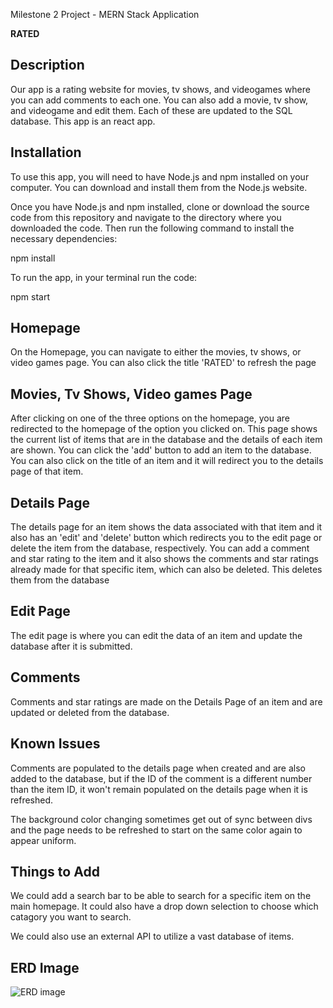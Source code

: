 Milestone 2 Project - MERN Stack Application

**RATED**

## Description
Our app is a rating website for movies, tv shows, and videogames where you can add comments to each one.
You can also add a movie, tv show, and videogame and edit them.
Each of these are updated to the SQL database.
This app is an react app.

## Installation
To use this app, you will need to have Node.js and npm installed on your computer. You can download and install them from the Node.js website.

Once you have Node.js and npm installed, clone or download the source code from this repository and navigate to the directory where you downloaded the code. Then run the following command to install the necessary dependencies:

npm install

To run the app, in your terminal run the code:

npm start

## Homepage
On the Homepage, you can navigate to either the movies, tv shows, or video games page. You can also click the title 'RATED' to refresh the page

## Movies, Tv Shows, Video games Page
After clicking on one of the three options on the homepage, you are redirected to the homepage of the option you clicked on. This page shows the current list of items that are in the database and the details of each item are shown. You can click the 'add' button to add an item to the database. You can also click on the title of an item and it will redirect you to the details page of that item.

## Details Page
The details page for an item shows the data associated with that item and it also has an 'edit' and 'delete' button which redirects you to the edit page or delete the item from the database, respectively. You can add a comment and star rating to the item and it also shows the comments and star ratings already made for that specific item, which can also be deleted. This deletes them from the database

## Edit Page
The edit page is where you can edit the data of an item and update the database after it is submitted.

## Comments
Comments and star ratings are made on the Details Page of an item and are updated or deleted from the database.


## Known Issues
Comments are populated to the details page when created and are also added to the database, but if the ID of the comment is a different number than the item ID, it won't remain populated on the details page when it is refreshed.

The background color changing sometimes get out of sync between divs and the page needs to be refreshed to start on the same color again to appear uniform.

## Things to Add
We could add a search bar to be able to search for a specific item on the main homepage. It could also have a drop down selection to choose which catagory you want to search.

We could also use an external API to utilize a vast database of items.


## ERD Image
![ERD image](/images/PMSA2erd.png)
